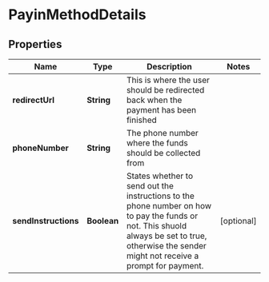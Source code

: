 

# PayinMethodDetails

## Properties

Name | Type | Description | Notes
------------ | ------------- | ------------- | -------------
**redirectUrl** | **String** | This is where the user should be redirected back when the payment has been finished | 
**phoneNumber** | **String** | The phone number where the funds should be collected from | 
**sendInstructions** | **Boolean** | States whether to send out the instructions to the phone number on how to pay the funds or not. This shuold always be set to true, otherwise the sender might not receive a prompt for payment. |  [optional]



